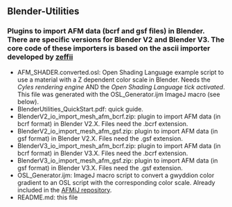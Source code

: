## Blender-Utilities
### Plugins to import AFM data (bcrf and gsf files) in Blender. There are specific versions for Blender V2 and Blender V3. The core code of these importers is based on the ascii importer developed by [zeffii](/../../../../zeffii/rawr/tree/master/blender/scripts/addons_contrib/io_import_mesh_afm_ascii)

- AFM_SHADER.converted.osl: Open Shading Language example script to use a material with a Z dependent color scale in Blender. Needs the *Cyles rendering engine* AND the *Open Shading Language tick activated*. This file was generated with the OSL_Generator.ijm ImageJ macro (see below).
- BlenderUtilities_QuickStart.pdf: quick guide.
- BlenderV2_io_import_mesh_afm_bcrf.zip: plugin to import AFM data (in bcrf format) in Blender V2.X. Files need the .bcrf extension.
- BlenderV2_io_import_mesh_afm_gsf.zip: plugin to import AFM data (in gsf format) in Blender V2.X. Files need the .gsf extension.
- BlenderV3_io_import_mesh_afm_bcrf.zip: plugin to import AFM data (in bcrf format) in Blender V3.X. Files need the .bcrf extension.
- BlenderV3_io_import_mesh_afm_gsf.zip: plugin to import AFM data (in gsf format) in Blender V3.X. Files need the .gsf extension.
- OSL_Generator.ijm: ImageJ macro script to convert a gwyddion color gradient to an OSL script with the corresponding color scale. Already included in the [AFMiJ repository](../../../AFMiJ).
- README.md: this file
